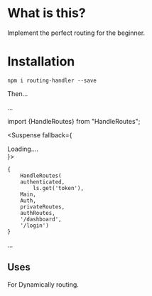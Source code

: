 # What is this?

Implement the  perfect routing for the beginner.

# Installation

`npm i routing-handler --save`

Then...

...

import {HandleRoutes} from "HandleRoutes";

<Suspense fallback={<div>Loading....</div>}>

    {
        HandleRoutes(
        authenticated,
            ls.get('token'),
        Main,
        Auth,
        privateRoutes,
        authRoutes,
        '/dashboard',
        '/login')
    }
</Suspense>
...

## Uses

For Dynamically routing.



